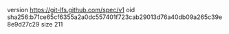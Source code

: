 version https://git-lfs.github.com/spec/v1
oid sha256:b71ce65cf6355a2a0dc557401f723cab29013d76a40db09a265c39e8e9d27c29
size 211
